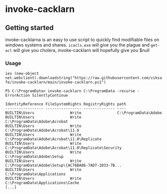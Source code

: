 # invoke-cacklarn

## Getting started

invoke-cacklarna is an easy to use script to quickly find modifiable files on windows systems and shares. `icacls.exe` will give you the plague and `get-acl` will give you cholera, invoke-cacklarn will hopefully give you $null

### Usage

`iex (new-object net.webclient).downloadstring("https://raw.githubusercontent.com/viksafe/invoke-cacklarn/main/invoke-cacklarn.ps1")`

```
PS C:\ProgramData> invoke-cacklarn C:\ProgramData -recurse -ErrorAction SilentlyContinue

IdentityReference FileSystemRights RegistryRights path
----------------- ---------------- -------------- ----
BUILTIN\Users                Write                C:\ProgramData\Adobe
BUILTIN\Users                Write                C:\ProgramData\Adobe\Acrobat
BUILTIN\Users                Write                C:\ProgramData\Adobe\Acrobat\11.0
BUILTIN\Users                Write                C:\ProgramData\Adobe\Acrobat\11.0\Replicate
BUILTIN\Users                Write                C:\ProgramData\Adobe\Acrobat\11.0\Replicate\Security
BUILTIN\Users                Write                C:\ProgramData\Adobe\Setup
BUILTIN\Users                Write                C:\ProgramData\Adobe\Setup\{AC76BA86-7AD7-1033-7B...
BUILTIN\Users                Write                C:\ProgramData\Applications
BUILTIN\Users                Write                C:\ProgramData\Applications\Cache
[...]
```
